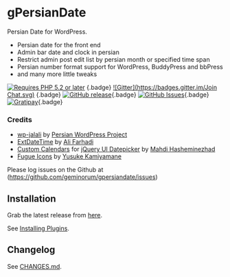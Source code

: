 # gPersianDate

Persian Date for WordPress.

* Persian date for the front end
* Admin bar date and clock in persian
* Restrict admin post edit list by persian month or specified time span
* Persian number format support for WordPress, BuddyPress and bbPress
* and many more little tweaks

[![Requires PHP 5.2 or later](http://img.shields.io/badge/requires_php-5.2_or_later-lightgrey.svg?style=flat)](http://php.net/) {.badge}
[![Gitter](https://badges.gitter.im/Join Chat.svg)](https://gitter.im/geminorum/gpersiandate?utm_source=badge&utm_medium=badge&utm_campaign=pr-badge) {.badge}
[![GitHub release](https://img.shields.io/github/release/geminorum/gpersiandate.svg?style=flat)](https://github.com/geminorum/gpersiandate/releases){.badge}
[![GitHub Issues](https://img.shields.io/github/issues/geminorum/gpersiandate.svg?style=flat)](https://github.com/geminorum/gpersiandate/issues){.badge}
[![Gratipay](http://img.shields.io/gratipay/geminorum.svg?style=flat)](https://gratipay.com/geminorum/){.badge}

### Credits
* [wp-jalali](https://wordpress.org/plugins/wp-jalali/) by [Persian WordPress Project](http://wp-persian.com/)
* [ExtDateTime](https://github.com/farhadi/ExtDateTime) by [Ali Farhadi](http://farhadi.ir/)
* [Custom Calendars](http://hasheminezhad.com/datepicker) for [jQuery UI Datepicker](http://jqueryui.com/datepicker/) by [Mahdi Hasheminezhad](http://hasheminezhad.com/)
* [Fugue Icons](http://p.yusukekamiyamane.com/) by [Yusuke Kamiyamane](http://yusukekamiyamane.com/)

Please log issues on the Github at (https://github.com/geminorum/gpersiandate/issues)

## Installation

Grab the latest release from [here](https://github.com/geminorum/gpersiandate/releases).

See [Installing Plugins](http://codex.wordpress.org/Managing_Plugins#Installing_Plugins).

## Changelog

See [CHANGES.md](CHANGES.md).